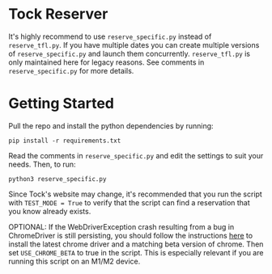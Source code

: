 # Tock Reserver
It's highly recommend to use `reserve_specific.py` instead of `reserve_tfl.py`. If you have multiple dates you can create multiple versions of `reserve_specific.py` and launch them concurrently. `reserve_tfl.py` is only maintained here for legacy reasons. See comments in `reserve_specific.py` for more details.

# Getting Started
Pull the repo and install the python dependencies by running:
```
pip install -r requirements.txt
```

Read the comments in `reserve_specific.py` and edit the settings to suit your needs. Then, to run:
```
python3 reserve_specific.py
```

Since Tock's website may change, it's recommended that you run the script with `TEST_MODE = True` to verify that the script can find a reservation that you know already exists.

OPTIONAL: If the WebDriverException crash resulting from a bug in ChromeDriver is still persisting, you should follow the instructions [here](https://stackoverflow.com/questions/72758996) to install the latest chrome driver and a matching beta version of chrome. Then set `USE_CHROME_BETA` to true in the script. This is especially relevant if you are running this script on an M1/M2 device.
